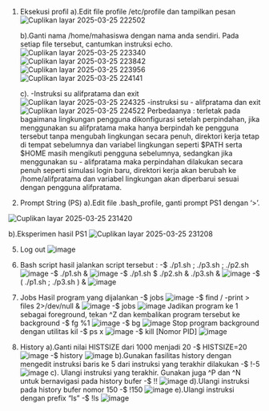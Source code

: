 1. Eksekusi profil
   a).Edit file profile /etc/profile dan tampilkan pesan
   ![Cuplikan layar 2025-03-25 222502](https://github.com/user-attachments/assets/e10e9e86-f799-48f3-9016-f3bf308034bb)

   b).Ganti nama /home/mahasiswa dengan nama anda sendiri. Pada setiap file tersebut, cantumkan instruksi echo.
   ![Cuplikan layar 2025-03-25 223340](https://github.com/user-attachments/assets/12eb9eed-b082-4cf8-a2b8-e21a7900e1cf)
   ![Cuplikan layar 2025-03-25 223842](https://github.com/user-attachments/assets/35276189-6b96-4c95-b9a5-4c0ea33d775f)
   ![Cuplikan layar 2025-03-25 223956](https://github.com/user-attachments/assets/61ebf4a6-0d8c-4b18-8341-5382977f8fcf)
   ![Cuplikan layar 2025-03-25 224141](https://github.com/user-attachments/assets/09145c48-36bf-4160-a20d-5dfdbaf31c4c)
   
   c). -Instruksi su alifpratama dan exit
  ![Cuplikan layar 2025-03-25 224325](https://github.com/user-attachments/assets/14e20e4b-5222-4fcd-adbb-a112da2366fd)
       -instruksi su - alifpratama dan exit
  ![Cuplikan layar 2025-03-25 224522](https://github.com/user-attachments/assets/30d194b2-ca08-4d57-b31e-355791131a3d)
  Perbedaanya :
terletak pada bagaimana lingkungan pengguna dikonfigurasi setelah perpindahan, jika menggunakan su alifpratama maka hanya berpindah ke pengguna tersebut tanpa mengubah lingkungan secara penuh, direktori kerja tetap di tempat sebelumnya dan variabel lingkungan seperti $PATH serta $HOME masih mengikuti pengguna sebelumnya, sedangkan jika menggunakan su - alifpratama maka perpindahan dilakukan secara penuh seperti simulasi login baru, direktori kerja akan berubah ke /home/alifpratama dan variabel lingkungan 
akan diperbarui sesuai dengan pengguna alifpratama.

3.  Prompt String (PS)
   a).Edit file .bash_profile, ganti prompt PS1 dengan ‘>’.

![Cuplikan layar 2025-03-25 231420](https://github.com/user-attachments/assets/f451d699-a54e-45f3-b9d6-0bd291469f61)

 b).Eksperimen hasil PS1
![Cuplikan layar 2025-03-25 231208](https://github.com/user-attachments/assets/ec061b44-6926-4878-883d-afb4aa44b681)

5. Log out
![image](https://github.com/user-attachments/assets/b03ebbad-ac3d-407a-baa5-402948b65eb9)

6. Bash script
   hasil jalankan script tersebut :
       -$ ./p1.sh ; ./p3.sh ; ./p2.sh
   ![image](https://github.com/user-attachments/assets/3d897be2-d75a-471e-956e-c180058623b1)
       -$ ./p1.sh &
   ![image](https://github.com/user-attachments/assets/89f9b233-926a-4bd5-bba1-33be977d1175)
       -$ ./p1.sh $ ./p2.sh & ./p3.sh &
   ![image](https://github.com/user-attachments/assets/3a2ed7b7-3c11-445d-84c8-a1256ef92047)
       -$ ( ./p1.sh ; ./p3.sh ) &
   ![image](https://github.com/user-attachments/assets/b31b1a19-6811-436f-accb-7ebc3dd9687a)

7. Jobs
   Hasil program yang dijalankan
       -$ jobs
   ![image](https://github.com/user-attachments/assets/4b7d27e8-ce6b-41f0-b6b5-527e81c25edf)
       -$ find / -print > files 2>/dev/null &
   ![image](https://github.com/user-attachments/assets/c77d45ad-7548-4ae6-8a99-8763e2f33bce)
       -$ jobs
   ![image](https://github.com/user-attachments/assets/273fa23f-94d0-489b-b771-efaf2470ae1b)
    Jadikan program ke 1 sebagai foreground, tekan ^Z dan kembalikan program tersebut ke 
background
       -$ fg %1
   ![image](https://github.com/user-attachments/assets/75c0369c-080a-486f-aba9-088c14d3562e)
       -$ bg
   ![image](https://github.com/user-attachments/assets/9311acfe-0461-4d66-8df2-1ee479ca5646)
   Stop program background dengan utilitas kil
       -$ ps x
   ![image](https://github.com/user-attachments/assets/cea7ec99-6e45-4c0c-a47d-cd6f46d28bcb)
       -$ kill [Nomor PID] 
   ![image](https://github.com/user-attachments/assets/cb94ec50-fa76-40cf-a7c1-786c4f2eb226)

8. History
   a).Ganti nilai HISTSIZE dari 1000 menjadi 20
        -$ HISTSIZE=20
   ![image](https://github.com/user-attachments/assets/ecb8250f-42c9-4e66-945a-f1b5a7f968bd)
       -$ history
   ![image](https://github.com/user-attachments/assets/dbdb591a-3915-415a-8a6d-98affb17d0d4)
  b).Gunakan fasilitas history dengan mengedit instruksi baris ke 5 dari instruksi yang terakhir
dilakukan
       -$ !-5
   ![image](https://github.com/user-attachments/assets/13188b6c-6190-47ac-8151-a66aee4add5b)
  c). Ulangi instruksi yang terakhir. Gunakan juga ^P dan ^N untuk bernavigasi pada history bufer
       -$ !!
   ![image](https://github.com/user-attachments/assets/f219fbf1-17b4-4909-a05c-810d715b79e8)
   d).Ulangi instruksi pada history bufer nomor 150
       -$ !150
   ![image](https://github.com/user-attachments/assets/8a3867fb-98e6-4abf-a15a-f4d669ca030c)
   e).Ulangi instruksi dengan prefix “ls” 
       -$ !ls
   ![image](https://github.com/user-attachments/assets/8092bd82-7da0-4b18-889f-cfa48f62ead6)










   


















